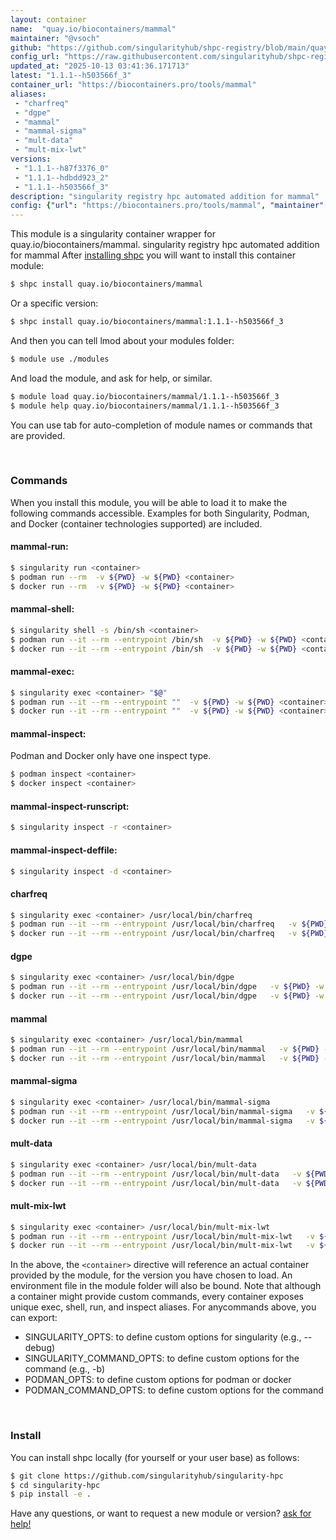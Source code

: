 ```yaml
---
layout: container
name:  "quay.io/biocontainers/mammal"
maintainer: "@vsoch"
github: "https://github.com/singularityhub/shpc-registry/blob/main/quay.io/biocontainers/mammal/container.yaml"
config_url: "https://raw.githubusercontent.com/singularityhub/shpc-registry/main/quay.io/biocontainers/mammal/container.yaml"
updated_at: "2025-10-13 03:41:36.171713"
latest: "1.1.1--h503566f_3"
container_url: "https://biocontainers.pro/tools/mammal"
aliases:
 - "charfreq"
 - "dgpe"
 - "mammal"
 - "mammal-sigma"
 - "mult-data"
 - "mult-mix-lwt"
versions:
 - "1.1.1--h87f3376_0"
 - "1.1.1--hdbdd923_2"
 - "1.1.1--h503566f_3"
description: "singularity registry hpc automated addition for mammal"
config: {"url": "https://biocontainers.pro/tools/mammal", "maintainer": "@vsoch", "description": "singularity registry hpc automated addition for mammal", "latest": {"1.1.1--h503566f_3": "sha256:eff1e2d9e397cb9532447d236f54fc4e17c6a6604a09e9d315115c073825647c"}, "tags": {"1.1.1--h87f3376_0": "sha256:233eb078fad2e6eb913e2e69ccda7d1cd6cabfa25259022ae44596d94712a6f6", "1.1.1--hdbdd923_2": "sha256:cb61ffcb3e175a64b77ff19945163f1ccae9546284428517c3ba67af402bb286", "1.1.1--h503566f_3": "sha256:eff1e2d9e397cb9532447d236f54fc4e17c6a6604a09e9d315115c073825647c"}, "docker": "quay.io/biocontainers/mammal", "aliases": {"charfreq": "/usr/local/bin/charfreq", "dgpe": "/usr/local/bin/dgpe", "mammal": "/usr/local/bin/mammal", "mammal-sigma": "/usr/local/bin/mammal-sigma", "mult-data": "/usr/local/bin/mult-data", "mult-mix-lwt": "/usr/local/bin/mult-mix-lwt"}}
---
```


This module is a singularity container wrapper for quay.io/biocontainers/mammal.
singularity registry hpc automated addition for mammal
After [installing shpc](#install) you will want to install this container module:


```bash
$ shpc install quay.io/biocontainers/mammal
```

Or a specific version:

```bash
$ shpc install quay.io/biocontainers/mammal:1.1.1--h503566f_3
```

And then you can tell lmod about your modules folder:

```bash
$ module use ./modules
```

And load the module, and ask for help, or similar.

```bash
$ module load quay.io/biocontainers/mammal/1.1.1--h503566f_3
$ module help quay.io/biocontainers/mammal/1.1.1--h503566f_3
```

You can use tab for auto-completion of module names or commands that are provided.

<br>

### Commands

When you install this module, you will be able to load it to make the following commands accessible.
Examples for both Singularity, Podman, and Docker (container technologies supported) are included.

#### mammal-run:

```bash
$ singularity run <container>
$ podman run --rm  -v ${PWD} -w ${PWD} <container>
$ docker run --rm  -v ${PWD} -w ${PWD} <container>
```

#### mammal-shell:

```bash
$ singularity shell -s /bin/sh <container>
$ podman run --it --rm --entrypoint /bin/sh  -v ${PWD} -w ${PWD} <container>
$ docker run --it --rm --entrypoint /bin/sh  -v ${PWD} -w ${PWD} <container>
```

#### mammal-exec:

```bash
$ singularity exec <container> "$@"
$ podman run --it --rm --entrypoint ""  -v ${PWD} -w ${PWD} <container> "$@"
$ docker run --it --rm --entrypoint ""  -v ${PWD} -w ${PWD} <container> "$@"
```

#### mammal-inspect:

Podman and Docker only have one inspect type.

```bash
$ podman inspect <container>
$ docker inspect <container>
```

#### mammal-inspect-runscript:

```bash
$ singularity inspect -r <container>
```

#### mammal-inspect-deffile:

```bash
$ singularity inspect -d <container>
```


#### charfreq

```bash
$ singularity exec <container> /usr/local/bin/charfreq
$ podman run --it --rm --entrypoint /usr/local/bin/charfreq   -v ${PWD} -w ${PWD} <container> -c " $@"
$ docker run --it --rm --entrypoint /usr/local/bin/charfreq   -v ${PWD} -w ${PWD} <container> -c " $@"
```


#### dgpe

```bash
$ singularity exec <container> /usr/local/bin/dgpe
$ podman run --it --rm --entrypoint /usr/local/bin/dgpe   -v ${PWD} -w ${PWD} <container> -c " $@"
$ docker run --it --rm --entrypoint /usr/local/bin/dgpe   -v ${PWD} -w ${PWD} <container> -c " $@"
```


#### mammal

```bash
$ singularity exec <container> /usr/local/bin/mammal
$ podman run --it --rm --entrypoint /usr/local/bin/mammal   -v ${PWD} -w ${PWD} <container> -c " $@"
$ docker run --it --rm --entrypoint /usr/local/bin/mammal   -v ${PWD} -w ${PWD} <container> -c " $@"
```


#### mammal-sigma

```bash
$ singularity exec <container> /usr/local/bin/mammal-sigma
$ podman run --it --rm --entrypoint /usr/local/bin/mammal-sigma   -v ${PWD} -w ${PWD} <container> -c " $@"
$ docker run --it --rm --entrypoint /usr/local/bin/mammal-sigma   -v ${PWD} -w ${PWD} <container> -c " $@"
```


#### mult-data

```bash
$ singularity exec <container> /usr/local/bin/mult-data
$ podman run --it --rm --entrypoint /usr/local/bin/mult-data   -v ${PWD} -w ${PWD} <container> -c " $@"
$ docker run --it --rm --entrypoint /usr/local/bin/mult-data   -v ${PWD} -w ${PWD} <container> -c " $@"
```


#### mult-mix-lwt

```bash
$ singularity exec <container> /usr/local/bin/mult-mix-lwt
$ podman run --it --rm --entrypoint /usr/local/bin/mult-mix-lwt   -v ${PWD} -w ${PWD} <container> -c " $@"
$ docker run --it --rm --entrypoint /usr/local/bin/mult-mix-lwt   -v ${PWD} -w ${PWD} <container> -c " $@"
```



In the above, the `<container>` directive will reference an actual container provided
by the module, for the version you have chosen to load. An environment file in the
module folder will also be bound. Note that although a container
might provide custom commands, every container exposes unique exec, shell, run, and
inspect aliases. For anycommands above, you can export:

 - SINGULARITY_OPTS: to define custom options for singularity (e.g., --debug)
 - SINGULARITY_COMMAND_OPTS: to define custom options for the command (e.g., -b)
 - PODMAN_OPTS: to define custom options for podman or docker
 - PODMAN_COMMAND_OPTS: to define custom options for the command

<br>

### Install

You can install shpc locally (for yourself or your user base) as follows:

```bash
$ git clone https://github.com/singularityhub/singularity-hpc
$ cd singularity-hpc
$ pip install -e .
```

Have any questions, or want to request a new module or version? [ask for help!](https://github.com/singularityhub/singularity-hpc/issues)
